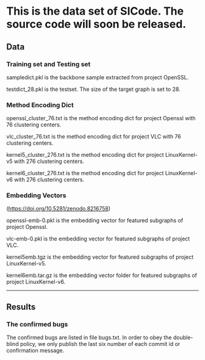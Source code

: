 # This is the data set of SICode. The source code will soon be released.

## Data
### Training set and Testing set

sampledict.pkl is the backbone sample extracted from project OpenSSL.

testdict_28.pkl is the testset. The size of the target graph is set to 28.

### Method Encoding Dict

openssl_cluster_76.txt is the method encoding dict for project Openssl with 76 clustering centers.

vlc_cluster_76.txt is the method encoding dict for project VLC with 76 clustering centers.

kernel5_cluster_276.txt is the method encoding dict for project LinuxKernel-v5 with 276 clustering centers.

kernel6_cluster_276.txt is the method encoding dict for project LinuxKernel-v6 with 276 clustering centers.

### Embedding Vectors
(https://doi.org/10.5281/zenodo.8216758)

openssl-emb-0.pkl is the embedding vector for featured subgraphs of project Openssl.

vlc-emb-0.pkl is the embedding vector for featured subgraphs of project VLC.

kernel5emb.tgz is the embedding vector for featured subgraphs of project LinuxKernel-v5.

kernel6emb.tar.gz is the embedding vector folder for featured subgraphs of project LinuxKernel-v6.

---
## Results
### The confirmed bugs
The confirmed bugs are listed in file bugs.txt.
In order to obey the double-blind policy, we only publish the last six number of each commit id or confirmation message.

